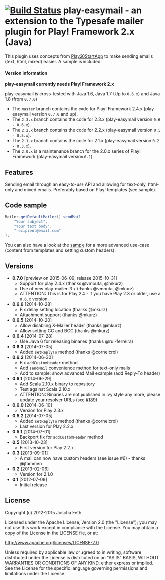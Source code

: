 # [![Build Status](https://travis-ci.org/joscha/play-easymail.png?branch=master)](https://travis-ci.org/joscha/play-easymail) play-easymail - an extension to the Typesafe mailer plugin for Play! Framework 2.x (Java)

This plugin uses concepts from [Play20StartApp][] to make sending emails (text, html, mixed) easier. A sample is included.

#### Version information
**play-easymail currently needs Play! Framework 2.x**

play-easymail is cross-tested with Java 1.6, Java 1.7 (Up to `0.6.x`) and Java 1.8 (from `0.7.0`)

* The `master` branch contains the code for Play! Framework 2.4.x (play-easymail version `0.7.0` and up).
* The `2.3.x` branch contains the code for 2.3.x (play-easymail version `0.6 - 0.6.x`).
* The `2.2.x` branch contains the code for 2.2.x (play-easymail version `0.5 - 0.5.x`).
* The `2.1.x` branch contains the code for 2.1.x (play-easymail version `0.2 - 0.3.x`).
* The `2.0.x` is a maintenance branch for the 2.0.x series of Play! Framework (play-easymail version `0.1`).

## Features
Sending email through an easy-to-use API and allowing for text-only, html-only and mixed emails. Preferably based on Play! templates (see sample).

## Code sample
```java
Mailer.getDefaultMailer().sendMail(
    "Your subject",
    "Your text body",
    "recipient@email.com"
);
```
You can also have a look at the [sample](samples/play-easymail-usage/app/controllers/Application.java) for a more advanced use-case (content from templates and setting custom headers).

## Versions
* **0.7.0** [preview on 2015-06-09, release 2015-10-31]
  * Support for play 2.4.x (thanks @vmouta, @mkurz)
  * Use of new play-mailer-3.x (thanks @vmouta, @mkurz)
  * ATTENTION: This is for Play 2.4 - if you have Play 2.3 or older, use a `0.6.x` version.
* **0.6.6** [2014-10-28]
  * Fix delay setting location (thanks @mkurz)
  * Attachment support (thanks @mkurz)
* **0.6.5** [2014-10-20]
  * Allow disabling X-Mailer header (thanks @mkurz)
  * Allow setting CC and BCC (thanks @mkurz)
* **0.6.4** [2014-07-28]
  * Use Java 6 for releasing binaries (thanks @rui-ferreira)
* **0.6.3** [2014-07-05]
  * Added `setReplyTo` method (thanks @cornelcroi)
* **0.6.2** [2014-06-30]
  * Fix `addCustomHeader` method
  * Add `sendMail` convenience method for text-only mails
  * Add to sample: show advanced Mail example (add Reply-To header)
* **0.6.1** [2014-06-29]
  * Add Scala 2.10.x binary to repository
  * Test against Scala 2.10.x
  * ATTENTION: Binaries are not published in ivy style any more, please update your resolver URLs (see [#189](https://github.com/joscha/play-authenticate/issues/189))
* **0.6.0** [2014-06-10]
  * Version for Play 2.3.x
* **0.5.2** [2014-07-05]
  * Added `setReplyTo` method (thanks @cornelcroi)
  * Last version for Play 2.2.x
* **0.5.1** [2014-07-01]
  * Backport fix for `addCustomHeader` method
* **0.5** [2013-10-23]
  * First version for Play 2.2.x
* **0.3** [2013-09-01]
  * A mail can now have custom headers (see issue #6) - thanks @jtammen
* **0.2** [2013-02-06]
  * Version for 2.1.0
* **0.1** [2012-07-09]
  * Initial release

## License

Copyright (c) 2012-2015 Joscha Feth

Licensed under the Apache License, Version 2.0 (the "License"); you may not use this work except in compliance with the License. You may obtain a copy of the License in the LICENSE file, or at:

http://www.apache.org/licenses/LICENSE-2.0

Unless required by applicable law or agreed to in writing, software distributed under the License is distributed on an "AS IS" BASIS, WITHOUT WARRANTIES OR CONDITIONS OF ANY KIND, either express or implied. See the License for the specific language governing permissions and limitations under the License.


[Play20StartApp]: https://github.com/yesnault/Play20StartApp
